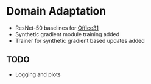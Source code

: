 # Domain Adaptation

- ResNet-50 baselines for [Office31](https://people.eecs.berkeley.edu/~jhoffman/domainadapt/)
- Synthetic gradient module training added
- Trainer for synthetic gradient based updates added

## TODO

- Logging and plots
